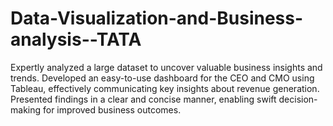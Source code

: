 # Data-Visualization-and-Business-analysis--TATA
Expertly analyzed a large dataset to uncover valuable business insights and trends. Developed an easy-to-use dashboard for the CEO and CMO using Tableau, effectively communicating key insights about revenue generation. Presented findings in a clear and concise manner, enabling swift decision-making for improved business outcomes.
